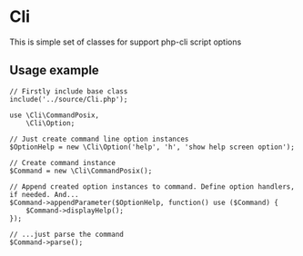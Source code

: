 Cli
=============
This is simple set of classes for support php-cli script options

Usage example
-------
    // Firstly include base class
    include('../source/Cli.php');

    use \Cli\CommandPosix,
        \Cli\Option;

    // Just create command line option instances
    $OptionHelp = new \Cli\Option('help', 'h', 'show help screen option');

    // Create command instance
    $Command = new \Cli\CommandPosix();

    // Append created option instances to command. Define option handlers, if needed. And...
    $Command->appendParameter($OptionHelp, function() use ($Command) {
        $Command->displayHelp();
    });

    // ...just parse the command
    $Command->parse();

